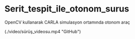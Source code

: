 # Serit_tespit_ile_otonom_surus
 OpenCV kullanarak CARLA simulasyon ortamında otonom araç

(./video/sürüş_videosu.mp4 "GitHub")
